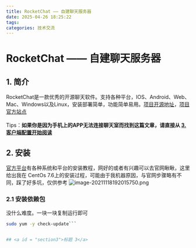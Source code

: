 ```yaml
---
title: RocketChat —— 自建聊天服务器
date: 2025-04-26 18:25:22
tags:
categories: 技术交流
---
```

# RocketChat —— 自建聊天服务器

## <a id = "section1">1. 简介</a>
RocketChat是一款优秀的开源聊天软件。支持各种平台，IOS、Android、Web、Mac、Windows以及Linux，安装部署简单，功能简单易用。[项目开源地址](https://github.com/RocketChat)，[项目官方站点](https://rocket.chat/)  
<br>
Tips：**如果你是因为手机上的APP无法连接聊天室而找到这篇文章，请直接从 [3.客户端配置开始阅读](#section3)**

## <a id = "section2">2. 安装</a>
[官方平台](https://rocket.chat/install)有各种系统和平台的安装教程，网好的或者有兴趣可以去官网瞅瞅，这里给出我在 CentOs 7.6上的安装过程，可能由于我机器原因，与官网步骤略有不同，踩了好多坑，仅供参考
![image-20211118192015750.png](https://i.loli.net/2021/11/18/HxoLy1QcstalbrJ.png)

### 2.1 安装依赖包
没什么难度。一块一块复制运行即可
```bash
sudo yum -y check-update```


## <a id = "section3">标题 3</a>

